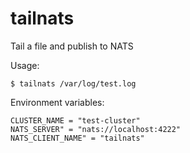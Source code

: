 # tailnats
Tail a file and publish to NATS

Usage:

    $ tailnats /var/log/test.log

Environment variables:

	CLUSTER_NAME = "test-cluster"
	NATS_SERVER" = "nats://localhost:4222"
	NATS_CLIENT_NAME" = "tailnats"
